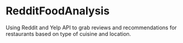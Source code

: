 # RedditFoodAnalysis

Using Reddit and Yelp API to grab reviews and recommendations for restaurants based on type of cuisine and location. 
